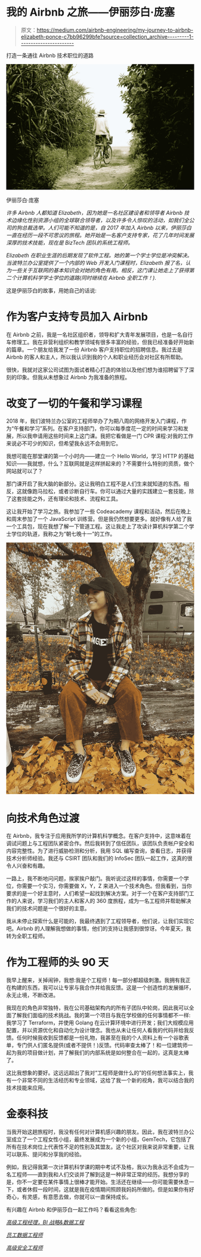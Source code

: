 # 我的 Airbnb 之旅——伊丽莎白·庞塞

> 原文：<https://medium.com/airbnb-engineering/my-journey-to-airbnb-elizabeth-ponce-c7bb96299bfe?source=collection_archive---------1----------------------->

打造一条通往 Airbnb 技术职位的道路

![](img/7e870d5603266cbccf4ae1eda35cf6e7.png)

伊丽莎白·庞塞

*许多 Airbnb 人都知道 Elizabeth，因为她是一名社区建设者和领导者 Airbnb 技术边缘化性别资源小组的全球联合领导者，以及许多令人惊叹的活动，如我们全公司的狗总裁选举。人们可能不知道的是，自 2017 年加入 Airbnb 以来，伊丽莎白一直在经历一段不可思议的旅程。她开始是一名客户支持专家，花了几年时间发展深厚的技术技能，现在是 BizTech 团队的系统工程师。*

*Elizabeth 在职业生涯的后期发现了软件工程。她的第一个学士学位是冲突解决。当波特兰办公室提供了一个内部的 Web 开发入门课程时，Elizabeth 报了名，认为一些关于互联网的基本知识会对她的角色有用。相反，这门课让她走上了获得第二个计算机科学学士学位的道路(同时继续在 Airbnb 全职工作！).*

这是伊丽莎白的故事，用她自己的话说:

# 作为客户支持专员加入 Airbnb

在 Airbnb 之前，我是一名社区组织者，领导和扩大青年发展项目，也是一名自行车修理工。我在非营利组织和教学领域有很多丰富的经验，但我已经准备好开始新的篇章。一个朋友给我发了一份 Airbnb 客户支持职位的招聘信息。我过去是 Airbnb 的客人和主人，所以我认识到我的个人和职业经历会对社区有所帮助。

很快，我就对这家公司试图为面试者精心打造的体验以及他们想为谁招聘留下了深刻的印象。但我从未想象过 Airbnb 为我准备的旅程。

# 改变了一切的午餐和学习课程

2018 年，我们波特兰办公室的工程师举办了为期八周的网络开发入门课程，作为“午餐和学习”系列。在客户支持部门，你可以每季度花一定的时间来学习和发展，所以我申请用这些时间来上这门课。我把它看做是一门 CPR 课程:对我的工作来说必不可少的知识，但希望我永远不会用到它。

我想可能在那堂课的第一个小时内——建立一个 Hello World，学习 HTTP 的基础知识——我就想，什么？互联网就是这样拼起来的？不需要什么特别的资质，做个网站就可以了？

那门课开启了我大脑的新部分。这让我明白工程不是人们生来就知道的东西。相反，这就像跑马拉松，或者诊断自行车。你可以通过大量的实践建立一套技能，除了这套技能之外，还有理论和技术、流程和工具。

这让我开始了学习之旅。我参加了一些 Codeacademy 课程和活动，然后在晚上和周末参加了一个 JavaScript 训练营。但是我仍然想要更多。就好像有人给了我一个工具包，现在我想了解一下管道工程。这让我走上了攻读计算机科学第二个学士学位的轨道，我称之为“朝七晚十一”的工作。

![](img/5038acf62480d886e88f86f4ce51e877.png)

# 向技术角色过渡

在 Airbnb，我专注于应用我所学的计算机科学概念。在客户支持中，这意味着在调试问题上与工程团队紧密合作。然后我转到了信任团队，该团队负责帐户安全和内容完整性。为了进行威胁检测和分析，我用 SQL 编写查询，查看日志，并获得技术分析师经验。我还与 CSIRT 团队和我们的 InfoSec 团队一起工作，这真的很令人兴奋和有趣。

一路上，我不断地问问题，挨家挨户敲门。我听说过这样的事情，你需要一个学位，你需要一个实习，你需要做 X，Y，Z 来进入一个技术角色。但我看到，当你要求的是一个好主意时，人们希望一起找到解决方案。对于一个在客户支持部门工作的人来说，学习我们的主人和客人的 360 度旅程，成为一名工程师并帮助解决我们的技术问题是一个很好的主意。

我从未停止探索什么是可能的，我最终遇到了工程领导者，他们说，让我们实现它吧。Airbnb 的人理解我想做的事情，他们的支持让我感到很惊讶。今年夏天，我转为全职工程师。

# 作为工程师的头 90 天

我早上醒来，关掉闹钟，我想:我是个工程师！每一部分都超级刺激。我拥有我正在构建的东西，我可以让专家与我合作并给我反馈。这是一个创造性的发展循环，永无止境，不断改进。

我现在的角色非常独特，我在公司基础架构内的所有子团队中轮岗，因此我可以全面了解我们面临的技术挑战。我的第一个项目与我在学校做的任何事情都不一样:我学习了 Terraform，并使用 Golang 在云计算环境中进行开发；我们大规模应用配置，并以资源优化和自动化为设计理念。我也从未让任何人看我的代码并给我反馈。任何时候我收到反馈都是一份礼物，我甚至在我的个人资料上有一个谷歌表单，专门供人们匿名提供(或者不提供！)反馈。代码审查太棒了！和一位建筑师一起为我的项目做计划，并了解我们的内部系统是如何整合在一起的，这真是太棒了。

这比我想象的要好。这远远超出了我对“工程师是做什么的”的任何想法事实上，我有一个非常不同的生活经历和专业领域，这给了我一个新的视角，我可以结合我的技术技能来应用。

# 金泰科技

当我开始这趟旅程时，我没有任何对计算机感兴趣的朋友。因此，我在波特兰办公室成立了一个工程女性小组，最终发展成为一个新的小组，GemTech，它包括了所有在技术岗位上代表性不足的性别及其盟友。这个社区对我来说非常重要，让我可以联系、提问和分享我的经验。

例如，我记得我第一次计算机科学课的期中考试不及格，我以为我永远不会成为一名工程师——直到我和人们交谈并了解到这是一种非常正常的经历。我想分享的是，你不一定要在某件事情上很棒才能开始。生活还在继续——你可能需要休息一下，或者休假一段时间，这就是我在疫情期间照顾我妈妈所做的。但是如果你有好奇心，有灵感，有意愿去做，你就可以一直保持成长。

有兴趣在 Airbnb 和伊丽莎白一起工作吗？看看这些角色:

[*高级工程经理，BI 战略&数据工程*](https://grnh.se/d5c21f4e1us)

[*员工数据工程师*](https://grnh.se/36da4e251us)

[*高级安全工程师*](https://grnh.se/469a8e9b1us)
